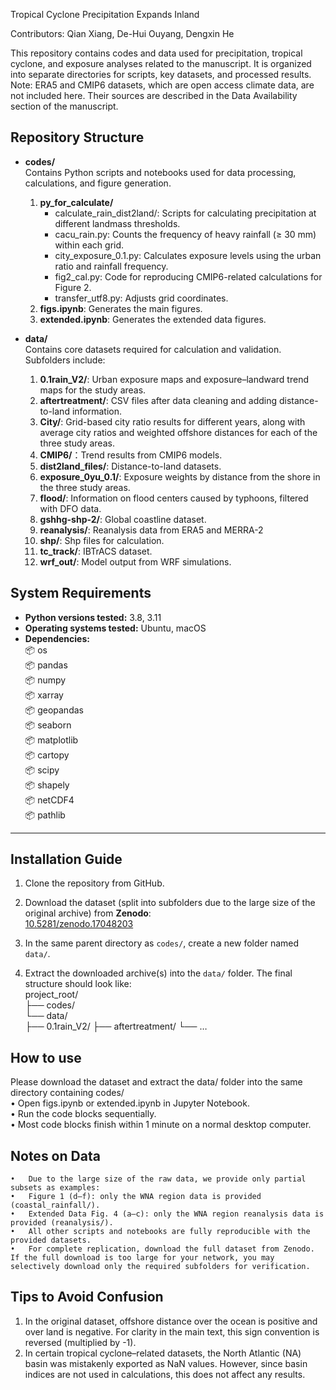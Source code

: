 Tropical Cyclone Precipitation Expands Inland

Contributors: Qian Xiang, De-Hui Ouyang, Dengxin He

This repository contains codes and data used for precipitation, tropical cyclone, and exposure analyses related to the manuscript. It is organized into separate directories for scripts, key datasets, and processed results.
Note: ERA5 and CMIP6 datasets, which are open access climate data, are not included here. Their sources are described in the Data Availability section of the manuscript.

## Repository Structure

- **codes/**  
  Contains Python scripts and notebooks used for data processing, calculations, and figure generation.
  
  1. **py_for_calculate/**  
     - calculate_rain_dist2land/: Scripts for calculating precipitation at different landmass thresholds.  
     - cacu_rain.py: Counts the frequency of heavy rainfall (≥ 30 mm) within each grid.  
     - city_exposure_0.1.py: Calculates exposure levels using the urban ratio and rainfall frequency.  
     - fig2_cal.py: Code for reproducing CMIP6-related calculations for Figure 2.  
     - transfer_utf8.py: Adjusts grid coordinates.  
  2. **figs.ipynb**: Generates the main figures.  
  3. **extended.ipynb**: Generates the extended data figures.

- **data/**  
  Contains core datasets required for calculation and validation. Subfolders include:
  
  1. **0.1rain_V2/**: Urban exposure maps and exposure–landward trend maps for the study areas.  
  2. **aftertreatment/**: CSV files after data cleaning and adding distance-to-land information.  
  3. **City/**: Grid-based city ratio results for different years, along with average city ratios and weighted offshore distances for each of the three study areas.
  4. **CMIP6/**：Trend results from CMIP6 models.
  5. **dist2land_files/**: Distance-to-land datasets.  
  6. **exposure_0yu_0.1/**: Exposure weights by distance from the shore in the three study areas.
  7. **flood/**: Information on flood centers caused by typhoons, filtered with DFO data.  
  8. **gshhg-shp-2/**: Global coastline dataset.
  9. **reanalysis/**: Reanalysis data from ERA5 and MERRA-2
  10. **shp/**: Shp files for calculation.
  11. **tc_track/**: IBTrACS dataset.
  12. **wrf_out/**: Model output from WRF simulations.


## System Requirements
- **Python versions tested:** 3.8, 3.11  
- **Operating systems tested:** Ubuntu, macOS  
- **Dependencies:**  
  📦 os  
  📦 pandas  
  📦 numpy  
  📦 xarray  
  📦 geopandas  
  📦 seaborn  
  📦 matplotlib  
  📦 cartopy  
  📦 scipy  
  📦 shapely  
  📦 netCDF4  
  📦 pathlib  

---
## Installation Guide

1. Clone the repository from GitHub.  

2. Download the dataset (split into subfolders due to the large size of the original archive) from **Zenodo**:  
   [10.5281/zenodo.17048203](https://doi.org/10.5281/zenodo.17048203)

3. In the same parent directory as `codes/`, create a new folder named `data/`.  

4. Extract the downloaded archive(s) into the `data/` folder. The final structure should look like:  
	project_root/  
	├── codes/  
	└── data/  
        ├── 0.1rain_V2/
        ├── aftertreatment/
        └── …  

## How to use
Please download the dataset and extract the data/ folder into the same directory containing codes/  
	•	Open figs.ipynb or extended.ipynb in Jupyter Notebook.  
	•	Run the code blocks sequentially.  
	•	Most code blocks finish within 1 minute on a normal desktop computer.  

## Notes on Data
	•	Due to the large size of the raw data, we provide only partial subsets as examples:
	•	Figure 1 (d–f): only the WNA region data is provided (coastal_rainfall/).
	•	Extended Data Fig. 4 (a–c): only the WNA region reanalysis data is provided (reanalysis/).
	•	All other scripts and notebooks are fully reproducible with the provided datasets.
	•	For complete replication, download the full dataset from Zenodo. If the full download is too large for your network, you may selectively download only the required subfolders for verification.


## Tips to Avoid Confusion
1. In the original dataset, offshore distance over the ocean is positive and over land is negative. For clarity in the main text, this sign convention is reversed (multiplied by -1).
2. In certain tropical cyclone–related datasets, the North Atlantic (NA) basin was mistakenly exported as NaN values. However, since basin indices are not used in calculations, this does not affect any results.

